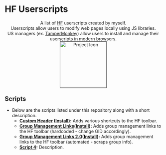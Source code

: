 # HF Userscripts
<p align="center">
A list of <a href="https://hackforums.net/">HF</a> userscripts created by myself.
<br />
Userscripts allow users to modify web pages locally using JS libraries. 
<br />
US managers (ex. <a href="https://tampermonkey.net/">TamperMonkey</a>) allow users to install and manage their userscripts in modern browsers.
<br />
<a href=""><img src="https://github.com/xadamxk/HF-Userscripts/blob/master/projecticon.png" width="150" height="150" title="Project Icon"  /></a>
<br />
</p>




<h3><b><big>Scripts</big></b></h3>
<ul><li>Below are the scripts listed under this repository along with a short description.

<ul><li><b><a href="https://github.com/xadamxk/HF-Userscripts/tree/master/Custom%20Header">Custom Header</a> (<a href="https://github.com/xadamxk/HF-Userscripts/raw/master/Custom%20Header/Custom%20Header.user.js">Install</a>):</b> Adds various shortcuts to the HF toolbar.</li></ul>
<ul><li><b><a href="https://github.com/xadamxk/HF-Userscripts/tree/master/Group%20Management%20Links">Group Management Links</a>(<a href="https://github.com/xadamxk/HF-Userscripts/raw/master/Group%20Management%20Links/Group%20Management%20Links.user.js">Install</a>):</b> Adds group management links to the HF toolbar (hardcoded - change GID accordingly).</li></ul>
<ul><li><b><a href="https://github.com/xadamxk/HF-Userscripts/tree/master/Group%20Management%20Links%202.0">Group Management Links 2.0</a>(<a href="https://github.com/xadamxk/HF-Userscripts/raw/master/Group%20Management%20Links%202.0/Group%20Management%20Links%202.0.user.js">Install</a>):</b> Adds group management links to the HF toolbar (automated - scraps group info).</li></ul>
<ul><li><b><a href ="https://github.com/xadamxk/HF-Userscripts">Script 4</a>:</b> Description.</li></ul>



</li></ul>
